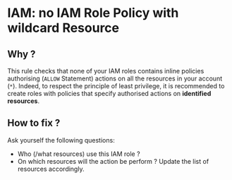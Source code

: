 # IAM: no IAM Role Policy with wildcard Resource

## Why ?

This rule checks that none of your IAM roles contains inline policies authorising (`ALLOW` Statement) actions on all the resources in your account (`*`).
Indeed, to respect the principle of least privilege, it is recommended to create roles with policies that specify authorised actions on **identified resources**.

## How to fix ?

Ask yourself the following questions:

- Who (/what resources) use this IAM role ?
- On which resources will the action be perform ?
  Update the list of resources accordingly.
